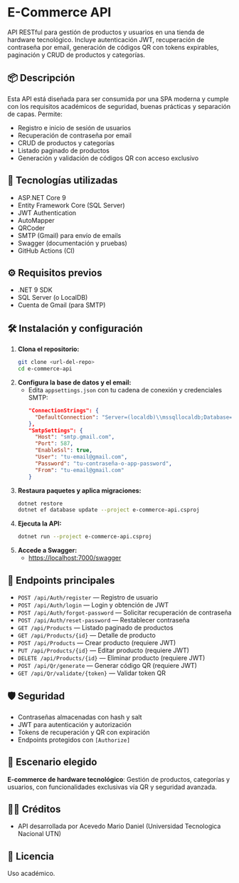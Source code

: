 # E-Commerce API

API RESTful para gestión de productos y usuarios en una tienda de hardware tecnológico. Incluye autenticación JWT, recuperación de contraseña por email, generación de códigos QR con tokens expirables, paginación y CRUD de productos y categorías.

## 📦 Descripción
Esta API está diseñada para ser consumida por una SPA moderna y cumple con los requisitos académicos de seguridad, buenas prácticas y separación de capas. Permite:
- Registro e inicio de sesión de usuarios
- Recuperación de contraseña por email
- CRUD de productos y categorías
- Listado paginado de productos
- Generación y validación de códigos QR con acceso exclusivo

## 🚀 Tecnologías utilizadas
- ASP.NET Core 9
- Entity Framework Core (SQL Server)
- JWT Authentication
- AutoMapper
- QRCoder
- SMTP (Gmail) para envío de emails
- Swagger (documentación y pruebas)
- GitHub Actions (CI)

## ⚙️ Requisitos previos
- .NET 9 SDK
- SQL Server (o LocalDB)
- Cuenta de Gmail (para SMTP)

## 🛠️ Instalación y configuración
1. **Clona el repositorio:**
   ```sh
   git clone <url-del-repo>
   cd e-commerce-api
   ```
2. **Configura la base de datos y el email:**
   - Edita `appsettings.json` con tu cadena de conexión y credenciales SMTP:
     ```json
     "ConnectionStrings": {
       "DefaultConnection": "Server=(localdb)\\mssqllocaldb;Database=ECommerceApiDb;Trusted_Connection=true;MultipleActiveResultSets=true"
     },
     "SmtpSettings": {
       "Host": "smtp.gmail.com",
       "Port": 587,
       "EnableSsl": true,
       "User": "tu-email@gmail.com",
       "Password": "tu-contraseña-o-app-password",
       "From": "tu-email@gmail.com"
     }
     ```
3. **Restaura paquetes y aplica migraciones:**
   ```sh
   dotnet restore
   dotnet ef database update --project e-commerce-api.csproj
   ```
4. **Ejecuta la API:**
   ```sh
   dotnet run --project e-commerce-api.csproj
   ```
5. **Accede a Swagger:**
   - [https://localhost:7000/swagger](https://localhost:7000/swagger)

## 🔑 Endpoints principales
- `POST /api/Auth/register` — Registro de usuario
- `POST /api/Auth/login` — Login y obtención de JWT
- `POST /api/Auth/forgot-password` — Solicitar recuperación de contraseña
- `POST /api/Auth/reset-password` — Restablecer contraseña
- `GET /api/Products` — Listado paginado de productos
- `GET /api/Products/{id}` — Detalle de producto
- `POST /api/Products` — Crear producto (requiere JWT)
- `PUT /api/Products/{id}` — Editar producto (requiere JWT)
- `DELETE /api/Products/{id}` — Eliminar producto (requiere JWT)
- `POST /api/Qr/generate` — Generar código QR (requiere JWT)
- `GET /api/Qr/validate/{token}` — Validar token QR

## 🛡️ Seguridad
- Contraseñas almacenadas con hash y salt
- JWT para autenticación y autorización
- Tokens de recuperación y QR con expiración
- Endpoints protegidos con `[Authorize]`

## 📝 Escenario elegido
**E-commerce de hardware tecnológico**: Gestión de productos, categorías y usuarios, con funcionalidades exclusivas vía QR y seguridad avanzada.

## 👨‍💻 Créditos
- API desarrollada por Acevedo Mario Daniel (Universidad Tecnologica Nacional UTN)

## 📄 Licencia
Uso académico.
